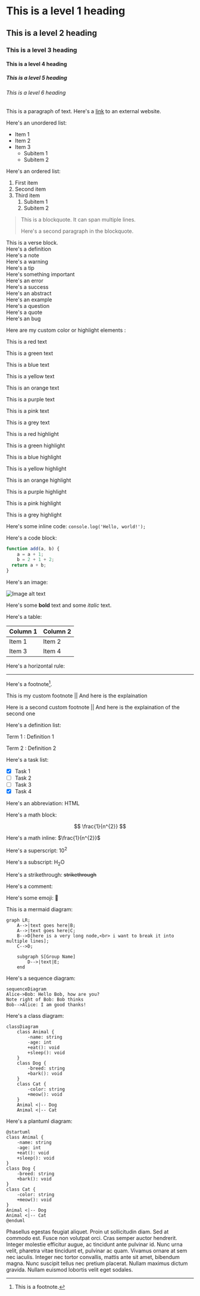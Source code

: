 <!-- example Markdown file -->

<!-- css style -->

<script src="import.js" defer></script>
<!-- <script defer>
	window.addEventListener("load", function() {
        document.color.setColor("blue");
      });
</script> -->
<!-- <script defer>
  window.addEventListener("load", function() {
        document.font.setTitleFont("arial");
      });
</script> -->


<!--  --

<!-- Document start -->

# This is a level 1 heading

<plan></plan>

## This is a level 2 heading

### This is a level 3 heading

#### This is a level 4 heading

##### This is a level 5 heading

###### This is a level 6 heading

This is a paragraph of text. Here's a [link](https://www.youtube.com/) to an external website.

Here's an unordered list:
- Item 1
- Item 2
- Item 3
  - Subitem 1
  - Subitem 2



Here's an ordered list:
1. First item
2. Second item
3. Third item
    1. Subitem 1
    2. Subitem 2

> This is a blockquote. It can span multiple lines.
>
> Here's a second paragraph in the blockquote.

<v>
This is a verse block.
</v>

<div class="definition">
    Here's a definition
</div>

<div class="note">
    Here's a note
</div>

<div class="warning">
    Here's a warning
</div>

<div class="tip">
    Here's a tip
</div>

<div class="important">
    Here's something important
</div>

<div class="error"> 
    Here's an error
</div>

<div class="success">
    Here's a success
</div>

<div class="abstract">
    Here's an abstract
</div>

<div class="example">
    Here's an example
</div>

<div class="question">
    Here's a question
</div>

<div class="quote">
    Here's a quote
</div>

<div class="bug">
    Here's an bug
</div>

Here are my custom color or highlight elements : 

<red>This is a red text</red>

<green>This is a green text</green>

<blue>This is a blue text</blue>

<yellow>This is a yellow text</yellow>

<orange>This is an orange text</orange>

<purple>This is a purple text</purple>

<pink>This is a pink text</pink>

<grey>This is a grey text</grey>

<hred>This is a red highlight</hred>

<hgreen>This is a green highlight</hgreen>

<hblue>This is a blue highlight</hblue>

<hyellow>This is a yellow highlight</hyellow>

<horange>This is an orange highlight</horange>

<hpurple>This is a purple highlight</hpurple>

<hpink>This is a pink highlight</hpink>

<hgrey>This is a grey highlight</hgrey>

Here's some inline code: `console.log('Hello, world!');`

Here's a code block:

```javascript
function add(a, b) {
    a = a + 1;
    b = 2 + 1 + 2;
  return a + b;
}
```

Here's an image:

![Image alt text](image.png)

Here's some **bold** text and some *italic* text.

Here's a table:

| Column 1 | Column 2 |
| -------- | -------- |
| Item 1   | Item 2   |
| Item 3   | Item 4   |

Here's a horizontal rule:

---

Here's a footnote[^1].

[^1]: This is a footnote.

This is my <fnote>custom footnote || And here is the explaination</fnote>

Here is a <fnote>second custom footnote || And here is the explaination of the second one</fnote>

Here's a definition list:

Term 1 
: Definition 1

Term 2
: Definition 2

Here's a task list:

- [x] Task 1
- [ ] Task 2
- [ ] Task 3
- [X] Task 4

Here's an abbreviation: HTML

Here's a math block:

$$
\frac{1}{n^{2}}
$$


Here's a math inline: $\frac{1}{n^{2}}$

Here's a superscript: 10<sup>2</sup>

Here's a subscript: H<sub>2</sub>O

Here's a strikethrough: ~~strikethrough~~

Here's a comment: <!-- This is a comment -->

Here's some emoji: 🐻

This is a mermaid diagram:

```mermaid
graph LR;
    A-->|text goes here|B;
    A-->|text goes here|C;
    B-->D[here is a very long node,<br> i want to break it into multiple lines];
    C-->D;

    subgraph S[Group Name]
        D-->|text|E;
    end
```

Here's a sequence diagram:

```mermaid
sequenceDiagram
Alice->Bob: Hello Bob, how are you?
Note right of Bob: Bob thinks
Bob-->Alice: I am good thanks!
```

Here's a class diagram:

```mermaid
classDiagram
    class Animal {
        -name: string
        -age: int
        +eat(): void
        +sleep(): void
    }
    class Dog {
        -breed: string
        +bark(): void
    }
    class Cat {
        -color: string
        +meow(): void
    }
    Animal <|-- Dog
    Animal <|-- Cat
```

Here's a plantuml diagram:

```plantuml
@startuml
class Animal {
    -name: string
    -age: int
    +eat(): void
    +sleep(): void
}
class Dog {
    -breed: string
    +bark(): void
}
class Cat {
    -color: string
    +meow(): void
}
Animal <|-- Dog
Animal <|-- Cat
@enduml
```

<bluebox>
    Phasellus egestas feugiat aliquet. Proin ut sollicitudin diam. Sed at commodo est. Fusce non volutpat orci. Cras semper auctor hendrerit. Integer molestie efficitur augue, ac tincidunt ante pulvinar id. Nunc urna velit, pharetra vitae tincidunt et, pulvinar ac quam. Vivamus ornare at sem nec iaculis. Integer nec tortor convallis, mattis ante sit amet, bibendum magna. Nunc suscipit tellus nec pretium placerat. Nullam maximus dictum gravida. Nullam euismod lobortis velit eget sodales.
</bluebox>
